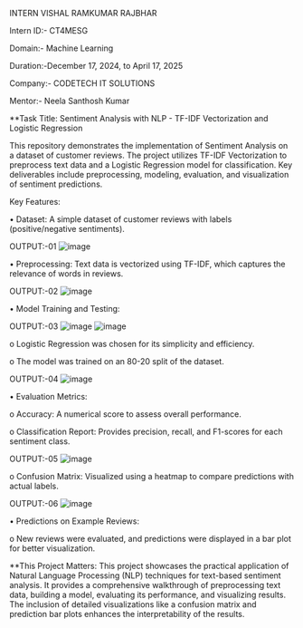 INTERN VISHAL RAMKUMAR RAJBHAR

Intern ID:- CT4MESG

Domain:- Machine Learning

Duration:-December 17, 2024, to April 17, 2025

Company:- CODETECH IT SOLUTIONS

Mentor:- Neela Santhosh Kumar










**Task Title: Sentiment Analysis with NLP - TF-IDF Vectorization and Logistic Regression

This repository demonstrates the implementation of Sentiment Analysis on a dataset of customer reviews. The project utilizes TF-IDF Vectorization to preprocess text data and a Logistic Regression model for classification. Key deliverables include preprocessing, modeling, evaluation, and visualization of sentiment predictions.


Key Features:

•	Dataset: A simple dataset of customer reviews with labels (positive/negative sentiments).

OUTPUT:-01
![image](https://github.com/user-attachments/assets/08fce476-4ea5-4025-9ee9-057283adbf3e)


•	Preprocessing: Text data is vectorized using TF-IDF, which captures the relevance of words in reviews.

OUTPUT:-02
![image](https://github.com/user-attachments/assets/1003d555-66b0-4a1b-8e21-a8c031b0d98c)


•	Model Training and Testing:

OUTPUT:-03
![image](https://github.com/user-attachments/assets/6487a95f-d290-46d8-8e8e-bba89d06a5e0)
![image](https://github.com/user-attachments/assets/2c82aa7c-4f49-4cde-96fa-c8e739b825d7)



o	Logistic Regression was chosen for its simplicity and efficiency.

o	The model was trained on an 80-20 split of the dataset.

OUTPUT:-04
![image](https://github.com/user-attachments/assets/c4347bd0-826a-41fb-944d-8731aaae43f7)



•	Evaluation Metrics:

o	Accuracy: A numerical score to assess overall performance.

o	Classification Report: Provides precision, recall, and F1-scores for each sentiment class.

OUTPUT:-05
![image](https://github.com/user-attachments/assets/a52931d7-2d7e-4fcd-bd85-d015cfa61e7f)


o	Confusion Matrix: Visualized using a heatmap to compare predictions with actual labels.

OUTPUT:-06
![image](https://github.com/user-attachments/assets/2b7b9f59-6595-4358-8e5f-c30e7dcfd7b7)


•	Predictions on Example Reviews:

o	New reviews were evaluated, and predictions were displayed in a bar plot for better visualization.

**This Project Matters:
This project showcases the practical application of Natural Language Processing (NLP) techniques for text-based sentiment analysis. It provides a comprehensive walkthrough of preprocessing text data, building a model, evaluating its performance, and visualizing results. The inclusion of detailed visualizations like a confusion matrix and prediction bar plots enhances the interpretability of the results.

